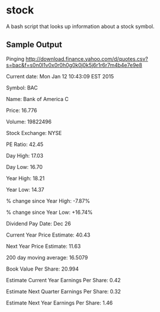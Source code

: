 # stock
A bash script that looks up information about a stock symbol.

## Sample Output

Pinging http://download.finance.yahoo.com/d/quotes.csv?s=bac&f=s0n0l1v0x0r0h0g0k0j0k5j6r1r6r7m4b4e7e9e8

Current date: Mon Jan 12 10:43:09 EST 2015

Symbol: BAC

Name: Bank of America C

Price: 16.776

Volume: 19822496

Stock Exchange: NYSE

PE Ratio: 42.45

Day High: 17.03

Day Low: 16.70

Year High: 18.21

Year Low: 14.37

% change since Year High: -7.87%

% change since Year Low: +16.74%

Dividend Pay Date: Dec 26

Current Year Price Estimate: 40.43

Next Year Price Estimate: 11.63

200 day moving average: 16.5079

Book Value Per Share: 20.994

Estimate Current Year Earnings Per Share: 0.42

Estimate Next Quarter Earnings Per Share: 0.32

Estimate Next Year Earnings Per Share: 1.46

